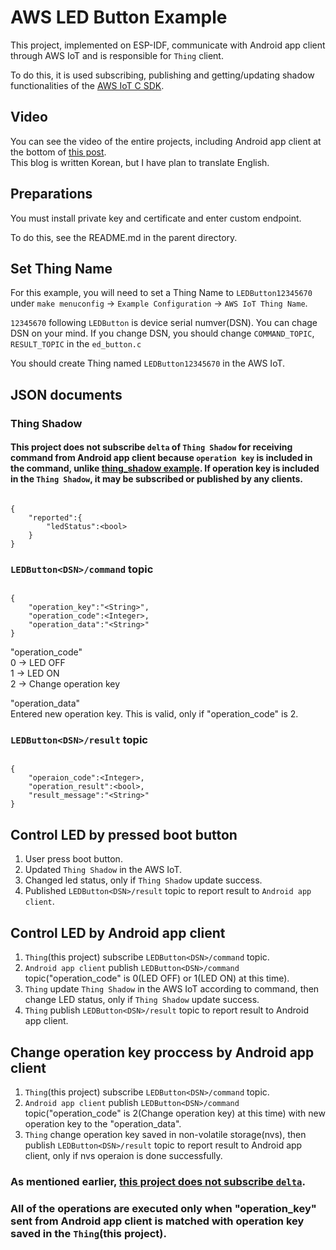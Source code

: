 # AWS LED Button Example

This project, implemented on ESP-IDF, communicate with Android app client through AWS IoT and is responsible for `Thing` client.

To do this, it is used subscribing, publishing and getting/updating shadow functionalities of the [AWS IoT C SDK](https://github.com/aws/aws-iot-device-sdk-embedded-C).

## Video

You can see the video of the entire projects, including Android app client at the bottom of [this post](http://joondong.tistory.com/61?category=651762).  
This blog is written Korean, but I have plan to translate English.

## Preparations

You must install private key and certificate and enter custom endpoint.

To do this, see the README.md in the parent directory.

## Set Thing Name

For this example, you will need to set a Thing Name to `LEDButton12345670` under `make menuconfig` -> `Example Configuration` -> `AWS IoT Thing Name`.

`12345670` following `LEDButton` is device serial numver(DSN). You can chage DSN on your mind. If you change DSN, you should change `COMMAND_TOPIC`, `RESULT_TOPIC` in the `ed_button.c`

You should create Thing named `LEDButton12345670` in the AWS IoT.

## JSON documents

### Thing Shadow

#### This project does not subscribe `delta` of `Thing Shadow` for receiving command from Android app client because `operation key` is included in the command, unlike [thing_shadow example](https://github.com/espressif/esp-idf/tree/master/examples/protocols/aws_iot/thing_shadow). If operation key is included in the `Thing Shadow`, it may be subscribed or published by any clients.

<pre><code>
{
	"reported":{
		"ledStatus":&#60;bool&#62;
	}
}
</code></pre>

### `LEDButton<DSN>/command` topic

<pre><code>
{
	"operation_key":"&#60;String&#62",
	"operation_code":&#60Integer&#62,
	"operation_data":"&#60String&#62"
}
</code></pre>

"operation_code"  
0 -> LED OFF  
1 -> LED ON  
2 -> Change operation key

"operation_data"  
Entered new operation key. This is valid, only if "operation_code" is 2.

### `LEDButton<DSN>/result` topic

<pre><code>
{
	"operaion_code":&#60Integer&#62,
	"operation_result":&#60bool&#62,
	"result_message":"&#60String&#62"
}
</code></pre>

## Control LED by pressed boot button

1. User press boot button.  
2. Updated `Thing Shadow` in the AWS IoT.  
3. Changed led status, only if `Thing Shadow` update success.  
4. Published `LEDButton<DSN>/result` topic to report result to `Android app client`. 

## Control LED by Android app client

1. `Thing`(this project) subscribe `LEDButton<DSN>/command` topic.  
2. `Android app client` publish `LEDButton<DSN>/command` topic("operation_code" is 0(LED OFF) or 1(LED ON) at this time).  
3. `Thing` update `Thing Shadow` in the AWS IoT according to command, then change LED status, only if `Thing Shadow` update success.  
4. `Thing` publish `LEDButton<DSN>/result` topic to report result to Android app client.  

## Change operation key proccess by Android app client

1. `Thing`(this project) subscribe `LEDButton<DSN>/command` topic.  
2. `Android app client` publish `LEDButton<DSN>/command` topic("operation_code" is 2(Change operation key) at this time) with new operation key to the "operation_data".  
3. `Thing` change operation key saved in non-volatile storage(nvs), then publish `LEDButton<DSN>/result` topic to report result to Android app client, only if nvs operaion is done successfully.

### As mentioned earlier, [this project does not subscribe `delta`](https://github.com/JoonDong2/AWS/tree/master/esp32_led_button#this-project-does-not-subscribe-delta-of-thing-shadow-for-receiving-command-from-android-app-client-because-operation-key-is-included-in-the-command-unlike-thing_shadow-example-if-operation-key-is-included-in-the-thing-shadow-it-may-be-subscribed-or-published-by-any-clients).

### All of the operations are executed only when "operation_key" sent from Android app client is matched with operation key saved in the `Thing`(this project).
